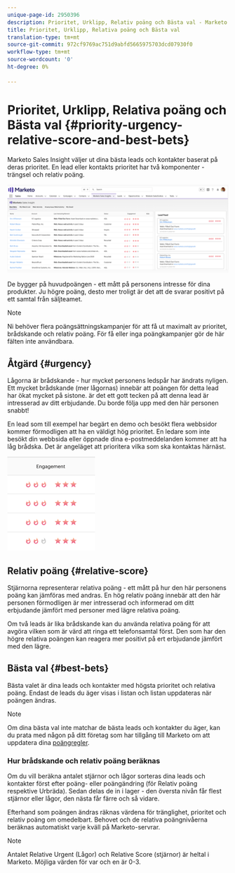 ```yaml
---
unique-page-id: 2950396
description: Prioritet, Urklipp, Relativ poäng och Bästa val - Marketo Docs - Produktdokumentation
title: Prioritet, Urklipp, Relativa poäng och Bästa val
translation-type: tm+mt
source-git-commit: 972cf9769ac751d9abfd5665975703dcd07930f0
workflow-type: tm+mt
source-wordcount: '0'
ht-degree: 0%

---
```



# Prioritet, Urklipp, Relativa poäng och Bästa val {#priority-urgency-relative-score-and-best-bets}

Marketo Sales Insight väljer ut dina bästa leads och kontakter baserat på deras prioritet. En lead eller kontakts prioritet har två komponenter - trängsel och relativ poäng.

![](assets/one.png)

De bygger på huvudpoängen - ett mått på personens intresse för dina produkter. Ju högre poäng, desto mer troligt är det att de svarar positivt på ett samtal från säljteamet.

>[!NOTE]
>
>Ni behöver flera poängsättningskampanjer för att få ut maximalt av prioritet, brådskande och relativ poäng.  För få eller inga poängkampanjer gör de här fälten inte användbara.

## Åtgärd {#urgency}

Lågorna är brådskande - hur mycket personens ledspår har ändrats nyligen. Ett mycket brådskande (mer lågornas) innebär att poängen för detta lead har ökat mycket på sistone. är det ett gott tecken på att denna lead är intresserad av ditt erbjudande. Du borde följa upp med den här personen snabbt!

En lead som till exempel har begärt en demo och besökt flera webbsidor kommer förmodligen att ha en väldigt hög prioritet. En ledare som inte besökt din webbsida eller öppnade dina e-postmeddelanden kommer att ha låg brådska. Det är angeläget att prioritera vilka som ska kontaktas härnäst.

![](assets/two.png)

## Relativ poäng {#relative-score}

Stjärnorna representerar relativa poäng - ett mått på hur den här personens poäng kan jämföras med andras. En hög relativ poäng innebär att den här personen förmodligen är mer intresserad och informerad om ditt erbjudande jämfört med personer med lägre relativa poäng.

Om två leads är lika brådskande kan du använda relativa poäng för att avgöra vilken som är värd att ringa ett telefonsamtal först. Den som har den högre relativa poängen kan reagera mer positivt på ert erbjudande jämfört med den lägre.

## Bästa val {#best-bets}

Bästa valet är dina leads och kontakter med högsta prioritet och relativa poäng. Endast de leads du äger visas i listan och listan uppdateras när poängen ändras.

>[!NOTE]
>
>Om dina bästa val inte matchar de bästa leads och kontakter du äger, kan du prata med någon på ditt företag som har tillgång till Marketo om att uppdatera dina [poängregler](/help/marketo/getting-started/quick-wins/simple-scoring.md).

### Hur brådskande och relativ poäng beräknas

Om du vill beräkna antalet stjärnor och lågor sorteras dina leads och kontakter först efter poäng- eller poängändring (för Relativ poäng respektive Urbräda). Sedan delas de in i lager - den översta nivån får flest stjärnor eller lågor, den nästa får färre och så vidare.

Efterhand som poängen ändras räknas värdena för tränglighet, prioritet och relativ poäng om omedelbart. Behovet och de relativa poängnivåerna beräknas automatiskt varje kväll på Marketo-servrar.

>[!NOTE]
>
>Antalet Relative Urgent (Lågor) och Relative Score (stjärnor) är heltal i Marketo. Möjliga värden för var och en är 0-3.
